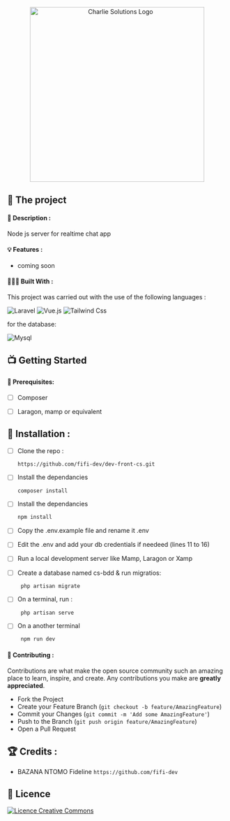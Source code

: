 <p align="center"><a href="https://www.charlie-solutions.com/" target="_blank"><img src="https://www.charlie-solutions.com/wp-content/uploads/2020/07/conception-graphique.png" width="400" alt="Charlie Solutions Logo"></a></p>

## 💼 The project

#### 📝 Description :

Node js server for realtime chat app

#### 💡 Features :

- coming soon


#### 👩🏾‍💻 Built With :

This project was carried out with the use of the following languages :

![Laravel](https://img.shields.io/badge/Laravel-FF2D20?style=for-the-badge&logo=laravel&logoColor=white)
![Vue.js](https://img.shields.io/badge/Vue.js-35495E?style=for-the-badge&logo=vue.js&logoColor=4FC08D)
![Tailwind Css](https://img.shields.io/badge/Tailwind_CSS-38B2AC?style=for-the-badge&logo=tailwind-css&logoColor=white)

for the database: 

![Mysql](https://img.shields.io/badge/MySQL-00000F?style=for-the-badge&logo=mysql&logoColor=white)


## 📺 Getting Started

#### 🔐 Prerequisites:

- [ ] Composer

- [ ] Laragon, mamp or equivalent

## 💾 Installation :

- [ ] Clone the repo :

  ```sh
  https://github.com/fifi-dev/dev-front-cs.git
  ```

- [ ] Install the dependancies

   ```sh
   composer install
   ```

- [ ] Install the dependancies

   ```sh
   npm install
   ```
- [ ] Copy the .env.example file and rename it .env

- [ ] Edit the .env and add your db credentials if needeed (lines 11 to 16)

- [ ] Run a local development server like Mamp, Laragon or Xamp

- [ ] Create a database named cs-bdd & run migratios:

  ```sh
   php artisan migrate
  ```

- [ ] On a terminal, run :

  ```sh
   php artisan serve
  ```
  
- [ ] On a another terminal

  ```sh
   npm run dev
  ```

#### 🤝 Contributing :

Contributions are what make the open source community such an amazing place to learn, inspire, and create. Any contributions you make are **greatly appreciated**.

- Fork the Project
- Create your Feature Branch (`git checkout -b feature/AmazingFeature`)
- Commit your Changes (`git commit -m 'Add some AmazingFeature'`)
- Push to the Branch (`git push origin feature/AmazingFeature`)
- Open a Pull Request

## 🏆 Credits :

- BAZANA NTOMO Fideline `https://github.com/fifi-dev`

## 📜 Licence
 <a align="center"  rel="license" href="http://creativecommons.org/licenses/by-nc/4.0/"><img alt="Licence Creative Commons" style="border-width:0" src="https://i.creativecommons.org/l/by-nc/4.0/88x31.png" /></a>